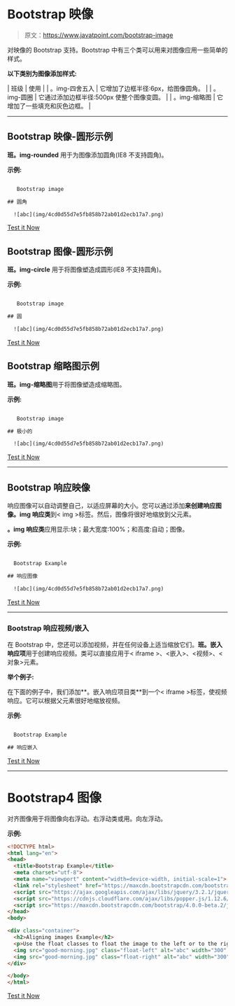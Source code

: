 # Bootstrap 映像

> 原文：<https://www.javatpoint.com/bootstrap-image>

对映像的 Bootstrap 支持。Bootstrap 中有三个类可以用来对图像应用一些简单的样式。

**以下类别为图像添加样式:**

| 班级 | 使用 |
| 。img-四舍五入 | 它增加了边框半径:6px，给图像圆角。 |
| 。img-圆圈 | 它通过添加边框半径:500px 使整个图像变圆。 |
| 。img-缩略图 | 它增加了一些填充和灰色边框。 |

* * *

## Bootstrap 映像-圆形示例

**班。img-rounded** 用于为图像添加圆角(IE8 不支持圆角)。

**示例:**

```html

   Bootstrap image

## 圆角

  ![abc](img/4cd0d55d7e5fb858b72ab01d2ecb17a7.png) 

```

[Test it Now](https://www.javatpoint.com/oprweb/test.jsp?filename=bootstrapimage1)

## Bootstrap 图像-圆形示例

**班。img-circle** 用于将图像塑造成圆形(IE8 不支持圆角)。

**示例:**

```html

   Bootstrap image

## 圆

  ![abc](img/4cd0d55d7e5fb858b72ab01d2ecb17a7.png) 

```

[Test it Now](https://www.javatpoint.com/oprweb/test.jsp?filename=bootstrapimage2)

## Bootstrap 缩略图示例

**班。img-缩略图**用于将图像塑造成缩略图。

**示例:**

```html

   Bootstrap image

## 极小的

  ![abc](img/4cd0d55d7e5fb858b72ab01d2ecb17a7.png) 

```

[Test it Now](https://www.javatpoint.com/oprweb/test.jsp?filename=bootstrapimage3)

* * *

## Bootstrap 响应映像

响应图像可以自动调整自己，以适应屏幕的大小。您可以通过添加**来创建响应图像。img 响应类**到< img >标签。然后，图像将很好地缩放到父元素。

**。img 响应类**应用显示:块；最大宽度:100%；和高度:自动；图像。

**示例:**

```html

  Bootstrap Example

## 响应图像

  ![abc](img/4cd0d55d7e5fb858b72ab01d2ecb17a7.png) 

```

[Test it Now](https://www.javatpoint.com/oprweb/test.jsp?filename=bootstrapimage4)

* * *

### Bootstrap 响应视频/嵌入

在 Bootstrap 中，您还可以添加视频，并在任何设备上适当缩放它们。**班。嵌入响应项**用于创建响应视频。类可以直接应用于< iframe >、<嵌入>、<视频>、<对象>元素。

**举个例子:**

在下面的例子中，我们添加**。嵌入响应项目类**到一个< iframe >标签，使视频响应。它可以根据父元素很好地缩放视频。

**示例:**

```html

  Bootstrap Example

## 响应嵌入

```

[Test it Now](https://www.javatpoint.com/oprweb/test.jsp?filename=bootstrapembed1)

* * *

# Bootstrap4 图像

对齐图像用于将图像向右浮动。右浮动类或用。向左浮动。

**示例:**

```html
<!DOCTYPE html>
<html lang="en">
<head>
  <title>Bootstrap Example</title>
  <meta charset="utf-8">
  <meta name="viewport" content="width=device-width, initial-scale=1">
  <link rel="stylesheet" href="https://maxcdn.bootstrapcdn.com/bootstrap/4.0.0-beta.2/css/bootstrap.min.css">
  <script src="https://ajax.googleapis.com/ajax/libs/jquery/3.2.1/jquery.min.js"></script>
  <script src="https://cdnjs.cloudflare.com/ajax/libs/popper.js/1.12.6/umd/popper.min.js"></script>
  <script src="https://maxcdn.bootstrapcdn.com/bootstrap/4.0.0-beta.2/js/bootstrap.min.js"></script>
</head>
<body>

<div class="container">
  <h2>Aligning images Example</h2>
  <p>Use the float classes to float the image to the left or to the right:</p> 
  <img src="good-morning.jpg" class="float-left" alt="abc" width="300" height="250">  
  <img src="good-morning.jpg" class="float-right" alt="abc" width="300" height="250">   
</div>

</body>
</html>

```

[Test it Now](https://www.javatpoint.com/oprweb/test.jsp?filename=bootstrap4images)